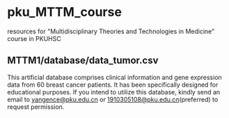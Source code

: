 # pku_MTTM_course
resources for "Multidisciplinary Theories and Technologies in Medicine" course in PKUHSC
## MTTM1/database/data_tumor.csv
This artificial database comprises clinical information and gene expression data from 60 breast cancer patients. 
It has been specifically designed for educational purposes. 
If you intend to utilize this database, kindly send an email to yangence@pku.edu.cn or 1910305108@pku.edu.cn(preferred) to request permission.
